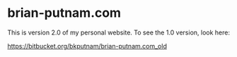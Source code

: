 # brian-putnam.com

This is version 2.0 of my personal website. To see the 1.0 version, look here:

https://bitbucket.org/bkputnam/brian-putnam.com_old

